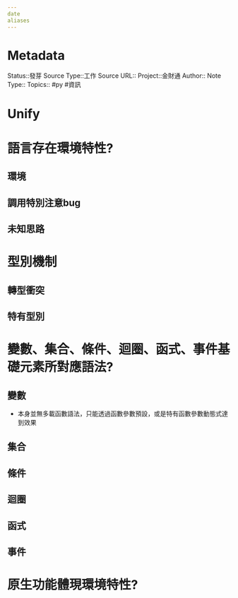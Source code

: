 ```yaml
---
date
aliases
---
```

# Metadata
Status::發芽
Source Type::工作
Source URL::
Project::金財通
Author::
Note Type::
Topics::
#py #資訊 
# Unify

# 語言存在環境特性?
## 環境
## 調用特別注意bug
## 未知思路

# 型別機制
## 轉型衝突
## 特有型別

# 變數、集合、條件、迴圈、函式、事件基礎元素所對應語法?
## 變數
- 本身並無多載函數語法，只能透過函數參數預設，或是特有函數參數動態式達到效果
## 集合
## 條件
## 迴圈
## 函式
## 事件

# 原生功能體現環境特性?
